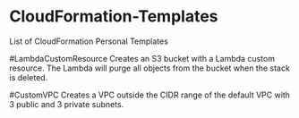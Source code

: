 # CloudFormation-Templates

List of CloudFormation Personal Templates

#LambdaCustomResource 
Creates an S3 bucket with a Lambda custom resource. The Lambda will purge all objects from the bucket when the stack is deleted.


#CustomVPC
Creates a VPC outside the CIDR range of the default VPC with 3 public and 3 private subnets.
